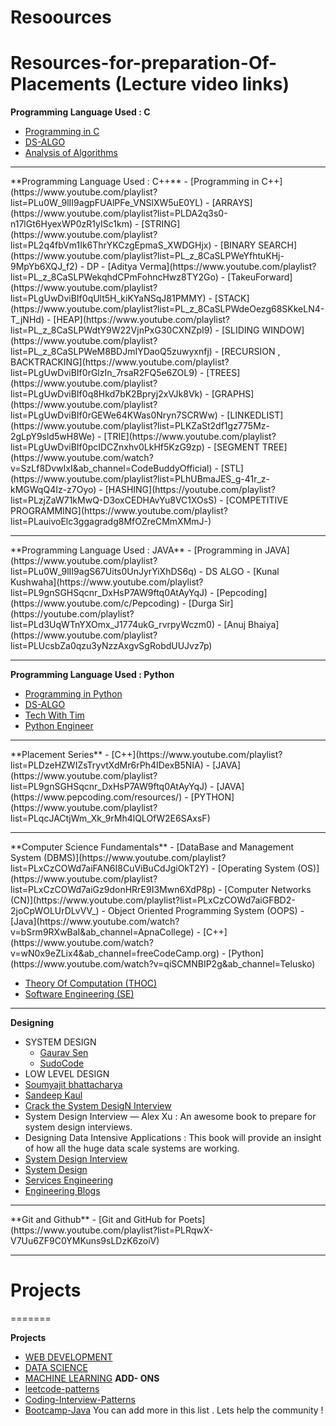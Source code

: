 # Resoources

# Resources-for-preparation-Of-Placements (Lecture video links)
**Programming Language Used : C**
- [Programming in C](https://www.youtube.com/playlist?list=PLu0W_9lII9aiXlHcLx-mDH1Qul38wD3aR)
- [DS-ALGO](https://www.youtube.com/playlist?list=PLu0W_9lII9ahIappRPN0MCAgtOu3lQjQi)
- [Analysis of Algorithms](https://www.youtube.com/playlist?list=PLDN4rrl48XKpZkf03iYFl-O29szjTrs_O)
<hr>
**Programming Language Used : C++**
- [Programming in C++](https://www.youtube.com/playlist?list=PLu0W_9lII9agpFUAlPFe_VNSlXW5uE0YL)
- [ARRAYS](https://www.youtube.com/playlist?list=PLDA2q3s0-n17lGt6HyexWP0zR1yISc1km)
- [STRING](https://www.youtube.com/playlist?list=PL2q4fbVm1Ik6ThrYKCzgEpmaS_XWDGHjx)
- [BINARY SEARCH](https://www.youtube.com/playlist?list=PL_z_8CaSLPWeYfhtuKHj-9MpYb6XQJ_f2)
- DP
  - [Aditya Verma](https://www.youtube.com/playlist?list=PL_z_8CaSLPWekqhdCPmFohncHwz8TY2Go)
  - [TakeuForward](https://www.youtube.com/playlist?list=PLgUwDviBIf0qUlt5H_kiKYaNSqJ81PMMY)
- [STACK](https://www.youtube.com/playlist?list=PL_z_8CaSLPWdeOezg68SKkeLN4-T_jNHd)
- [HEAP](https://www.youtube.com/playlist?list=PL_z_8CaSLPWdtY9W22VjnPxG30CXNZpI9)
- [SLIDING WINDOW](https://www.youtube.com/playlist?list=PL_z_8CaSLPWeM8BDJmIYDaoQ5zuwyxnfj)
- [RECURSION , BACKTRACKING](https://www.youtube.com/playlist?list=PLgUwDviBIf0rGlzIn_7rsaR2FQ5e6ZOL9)
- [TREES](https://www.youtube.com/playlist?list=PLgUwDviBIf0q8Hkd7bK2Bpryj2xVJk8Vk)
- [GRAPHS](https://www.youtube.com/playlist?list=PLgUwDviBIf0rGEWe64KWas0Nryn7SCRWw)
- [LINKEDLIST](https://www.youtube.com/playlist?list=PLKZaSt2df1gz775Mz-2gLpY9sld5wH8We)
- [TRIE](https://www.youtube.com/playlist?list=PLgUwDviBIf0pcIDCZnxhv0LkHf5KzG9zp)
- [SEGMENT TREE](https://www.youtube.com/watch?v=SzLf8DvwIxI&ab_channel=CodeBuddyOfficial)
- [STL](https://www.youtube.com/playlist?list=PLhUBmaJES_g-41r_z-kMGWqQ4Iz-z7Oyo)
- [HASHING](https://youtube.com/playlist?list=PLzjZaW71kMwQ-D3oxCEDHAvYu8VC1XOsS)
- [COMPETITIVE PROGRAMMING](https://www.youtube.com/playlist?list=PLauivoElc3ggagradg8MfOZreCMmXMmJ-)
<hr>
**Programming Language Used : JAVA**
- [Programming in JAVA](https://www.youtube.com/playlist?list=PLu0W_9lII9agS67Uits0UnJyrYiXhDS6q)
- DS ALGO
  - [Kunal Kushwaha](https://www.youtube.com/playlist?list=PL9gnSGHSqcnr_DxHsP7AW9ftq0AtAyYqJ)
  - [Pepcoding](https://www.youtube.com/c/Pepcoding)
  - [Durga Sir](https://youtube.com/playlist?list=PLd3UqWTnYXOmx_J1774ukG_rvrpyWczm0)
  - [Anuj Bhaiya](https://www.youtube.com/playlist?list=PLUcsbZa0qzu3yNzzAxgvSgRobdUUJvz7p)
  
<hr>   
  
**Programming Language Used : Python**
- [Programming in Python](https://www.youtube.com/playlist?list=PLu0W_9lII9agICnT8t4iYVSZ3eykIAOME)
- [DS-ALGO](https://www.youtube.com/playlist?list=PLzgPDYo_3xukPJdH6hVQ6Iic7KiJuoA-l)
- [Tech With Tim](https://www.youtube.com/c/TechWithTim)
- [Python Engineer](https://www.youtube.com/c/PythonEngineer)
<hr>
**Placement Series**
 - [C++](https://www.youtube.com/playlist?list=PLDzeHZWIZsTryvtXdMr6rPh4IDexB5NIA)
- [JAVA](https://www.youtube.com/playlist?list=PL9gnSGHSqcnr_DxHsP7AW9ftq0AtAyYqJ)
- [JAVA](https://www.pepcoding.com/resources/)
- [PYTHON](https://www.youtube.com/playlist?list=PLqcJACtjWm_Xk_9rMh4lQLOfW2E6SAxsF)
<hr>
**Computer Science Fundamentals**
- [DataBase and Management System (DBMS)](https://www.youtube.com/playlist?list=PLxCzCOWd7aiFAN6I8CuViBuCdJgiOkT2Y)
- [Operating System (OS)](https://www.youtube.com/playlist?list=PLxCzCOWd7aiGz9donHRrE9I3Mwn6XdP8p)
- [Computer Networks (CN)](https://www.youtube.com/playlist?list=PLxCzCOWd7aiGFBD2-2joCpWOLUrDLvVV_)
- Object Oriented Programming System (OOPS)
  - [Java](https://www.youtube.com/watch?v=bSrm9RXwBaI&ab_channel=ApnaCollege)
  - [C++](https://www.youtube.com/watch?v=wN0x9eZLix4&ab_channel=freeCodeCamp.org)
  - [Python](https://www.youtube.com/watch?v=qiSCMNBIP2g&ab_channel=Telusko)
          
- [Theory Of Computation (THOC)](https://www.youtube.com/playlist?list=PLBlnK6fEyqRgp46KUv4ZY69yXmpwKOIev)
- [Software Engineering (SE)](https://www.youtube.com/playlist?list=PLxCzCOWd7aiEed7SKZBnC6ypFDWYLRvB2)
          
<hr>
  
**Designing**
         
- SYSTEM DESIGN
  - [Gaurav Sen](https://www.youtube.com/playlist?list=PLMCXHnjXnTnvo6alSjVkgxV-VH6EPyvoX)
  - [SudoCode](https://www.youtube.com/playlist?list=PLTCrU9sGyburBw9wNOHebv9SjlE4Elv5a)
- LOW LEVEL DESIGN 
- [Soumyajit bhattacharya](https://www.youtube.com/playlist?list=PL12BCqE-Lp650Cg6FZW7SoZwN8Rw1WJI7)
- [Sandeep Kaul](https://www.codekarle.com/)
- [Crack the System DesigN Interview](https://tianpan.co/notes/2016-02-13-crack-the-system-design-interview)
-  System Design Interview — Alex Xu : An awesome book to prepare for system design interviews.
-  Designing Data Intensive Applications : This book will provide an insight of how all the huge data scale systems are working.
- [System Design Interview](https://github.com/checkcheckzz/system-design-interview)
- [System Design](https://github.com/shashank88/system_design)
- [Services Engineering](https://github.com/mmcgrana/services-engineering)
- [Engineering Blogs](https://github.com/kilimchoi/engineering-blogs)
<hr>
**Git and Github**
- [Git and GitHub for Poets](https://www.youtube.com/playlist?list=PLRqwX-V7Uu6ZF9C0YMKuns9sLDzK6zoiV)
<hr>


# Projects
=======


**Projects**

- [WEB DEVELOPMENT](https://www.youtube.com/playlist?list=PLu0W_9lII9agiCUZYRsvtGTXdxkzPyItg)
- [DATA SCIENCE](https://www.youtube.com/playlist?list=PLu0W_9lII9agK8pojo23OHiNz3Jm6VQCH)
- [MACHINE LEARNING](https://www.youtube.com/playlist?list=PLu0W_9lII9ai6fAMHp-acBmJONT7Y4BSG)
**ADD- ONS**
- [leetcode-patterns](https://github.com/seanprashad/leetcode-patterns)
- [Coding-Interview-Patterns](https://github.com/ShrutiSharma01/Grokking-the-Coding-Interview-Patterns)
- [Bootcamp-Java](https://github.com/kunal-kushwaha/DSA-Bootcamp-Java)
You can add more in this list . Lets help the community !
